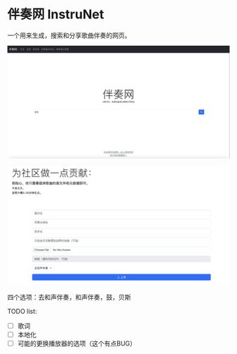 # 伴奏网 InstruNet

一个用来生成，搜索和分享歌曲伴奏的网页。

![网页大概](Showcase%201.png)

![上传](Showcase%202.png)

四个选项：去和声伴奏，和声伴奏，鼓，贝斯

TODO list: 

- [ ] 歌词
- [ ] 本地化
- [ ] 可能的更换播放器的选项（这个有点BUG）

